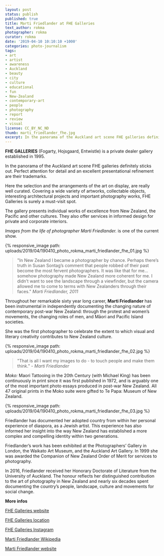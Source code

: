 ```yaml
---
layout: post
status: publish
published: true
title: Marti Friedlander at FHE Galleries
text_author: rokma
photographer: rokma
curator: rokma
date: '2019-04-10 10:10:10 +1000'
categories: photo-journalism
tags:
- art
- artist
- awareness
- Auckland
- beauty
- city
- culture
- educational
- fun
- New-Zealand
- contemporary-art
- people
- photography
- report
- review
- visual
license: CC_BY_NC_ND
thumb: marti_friedlander_fhe.jpg
excerpt: In the panorama of the Auckland art scene FHE galleries definitely sticks out. Perfect attention for detail and an excellent presentational refinement are their trademarks. Currently showing Images from the life of photographer Marti Friedlander.
---
```


**FHE GALLERIES** (Fogarty, Hojsgaard, Entwistle) is a private dealer gallery established in 1995.

In the panorama of the Auckland art scene FHE galleries definitely sticks out. Perfect attention for detail and an excellent presentational refinement are their trademarks.

Here the selection and the arrangements of the art on display, are really well curated. Covering a wide variety of artworks, collectable objects, interesting architectural projects and important photography works, FHE Galleries is surely a must-visit spot.

The gallery presents individual works of excellence from New Zealand, the Pacific and other cultures. They also offer services in informed design for private and corporate interiors.

 _Images from the life of photographer Marti Friedlander._ is one of the current show.

{% responsive_image path: uploads/2019/04/190410_photo_rokma_marti_friedlander_fhe_01.jpg %}


>"In New Zealand I became a photographer by chance. Perhaps there’s truth in Susan Sontag’s comment that people robbed of their past become the most fervent photographers. It was like that for me… somehow photography made New Zealand more coherent for me. I didn’t want to see the landscape through a viewfinder, but the camera allowed me to come to terms with New Zealanders through their faces." _Marti Friedlander, 2011_

Throughout her remarkable sixty year long career, **Marti Friedlander** has been instrumental in independently documenting the changing nature of contemporary post-war New Zealand: through the protest and women’s movements, the changing roles of men, and Māori and Pacific Island societies.

She was the first photographer to celebrate the extent to which visual and literary creativity contributes to New Zealand culture.

{% responsive_image path: uploads/2019/04/190410_photo_rokma_marti_friedlander_fhe_02.jpg %}

>"That is all I want my images to do - to touch people and make them think." - _Marti Friedlander_

_Moko:_ Maori Tattooing in the 20th Century (with Michael King) has been continuously in print since it was first published in 1972, and is arguably one of the most important photo essays produced in post-war New Zealand. All 47 original prints in the Moko suite were gifted to Te Papa: Museum of New Zealand.

{% responsive_image path: uploads/2019/04/190410_photo_rokma_marti_friedlander_fhe_03.jpg %}


Friedlander has documented her adopted country from within her personal experience of diaspora, as a Jewish artist. This experience has also informed her insight into the way New Zealand has established a more complex and compelling identity within two generations.

Friedlander’s work has been exhibited at the Photographers’ Gallery in London, the Waikato Art Museum, and the Auckland Art Gallery. In 1999 she was awarded the Companion of New Zealand Order of Merit for services to photography.

In 2016, Friedlander received her Honorary Doctorate of Literature from the University of Auckland. The honour reflects her distinguished contribution to the art of photography in New Zealand and nearly six decades spent documenting the country’s people, landscape, culture and movements for social change.





**More infos**

[FHE Galleries website](http://www.fhegalleries.com)

[FHE Galleries location](https://goo.gl/maps/HGAeeEGLv9q)

[FHE Galleries Instagram](https://www.instagram.com/fhegalleries/)

[Marti Friedlander Wikipedia](https://en.wikipedia.org/wiki/Marti_Friedlander)

[Marti Friedlander website](https://martifriedlander.com/)
